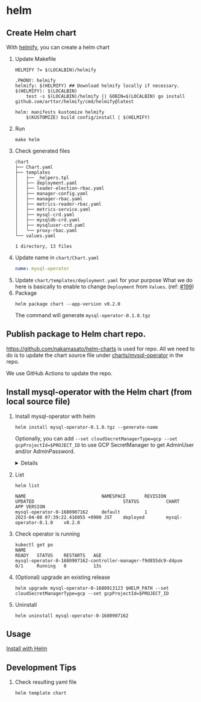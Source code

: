 # helm

## Create Helm chart

With [helmify](https://github.com/arttor/helmify), you can create a helm chart

1. Update Makefile
    ```
    HELMIFY ?= $(LOCALBIN)/helmify

    .PHONY: helmify
    helmify: $(HELMIFY) ## Download helmify locally if necessary.
    $(HELMIFY): $(LOCALBIN)
    	test -s $(LOCALBIN)/helmify || GOBIN=$(LOCALBIN) go install github.com/arttor/helmify/cmd/helmify@latest

    helm: manifests kustomize helmify
    	$(KUSTOMIZE) build config/install | $(HELMIFY)
    ```
1. Run
    ```
    make helm
    ```
1. Check generated files
    ```
    chart
    ├── Chart.yaml
    ├── templates
    │   ├── _helpers.tpl
    │   ├── deployment.yaml
    │   ├── leader-election-rbac.yaml
    │   ├── manager-config.yaml
    │   ├── manager-rbac.yaml
    │   ├── metrics-reader-rbac.yaml
    │   ├── metrics-service.yaml
    │   ├── mysql-crd.yaml
    │   ├── mysqldb-crd.yaml
    │   ├── mysqluser-crd.yaml
    │   └── proxy-rbac.yaml
    └── values.yaml

    1 directory, 13 files
    ```
1. Update name in `chart/Chart.yaml`
    ```yaml
    name: mysql-operator
    ```
1. Update `chart/templates/deployment.yaml` for your purpose
    What we do here is basically to enable to change `Deployment` from `Values`. (ref: [#199](https://github.com/nakamasato/mysql-operator/pull/199/commits/cc245343a9a24eee35425ef7d665c9d17996c7a8))
1. Package
    ```
    helm package chart --app-version v0.2.0
    ```
    The command will generate `mysql-operator-0.1.0.tgz`
## Publish package to Helm chart repo.

https://github.com/nakamasato/helm-charts is used for repo.
All we need to do is to update the chart source file under [charts/mysql-operator](https://github.com/nakamasato/helm-charts/tree/main/charts/mysql-operator) in the repo.

We use GitHub Actions to update the repo.

## Install mysql-operator with the Helm chart (from local source file)

1. Install mysql-operator with helm

    ```
    helm install mysql-operator-0.1.0.tgz --generate-name
    ```

    Optionally, you can add `--set cloudSecretManagerType=gcp --set gcpProjectId=$PROJECT_ID` to use GCP SecretManager to get AdminUser and/or AdminPassword.

    <details>

    ```
    NAME: mysql-operator-0-1680907162
    LAST DEPLOYED: Sat Apr  8 07:13:58 2023
    NAMESPACE: default
    STATUS: deployed
    REVISION: 1
    TEST SUITE: None
    ```

    </details>

1. List

    ```
    helm list
    ```

    ```
    NAME                            NAMESPACE       REVISION        UPDATED                                 STATUS          CHART                   APP VERSION
    mysql-operator-0-1680907162     default         1               2023-04-08 07:39:22.416055 +0900 JST    deployed        mysql-operator-0.1.0    v0.2.0
    ```
1. Check operator is running
    ```
    kubectl get po
    NAME                                                             READY   STATUS    RESTARTS   AGE
    mysql-operator-0-1680907162-controller-manager-f9d855dc9-d4psm   0/1     Running   0          13s
    ```
1. (Optional) upgrade an existing release
    ```
    helm upgrade mysql-operator-0-1680913123 $HELM_PATH --set cloudSecretManagerType=gcp --set gcpProjectId=$PROJECT_ID
    ```
1. Uninstall
    ```
    helm uninstall mysql-operator-0-1680907162
    ```

## Usage

[Install with Helm](../usage/install-with-helm.md)

## Development Tips

1. Check resulting yaml file
    ```
    helm template chart
    ```
